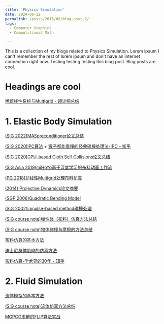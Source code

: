 ```yaml
---
title: 'Physics Simulation'
date: 2024-06-12
permalink: /posts/2013/08/blog-post-2/
tags:
  - Computer Graphics
  - Computational Math

---
```


This is a collection of my blogs related to Physics Simulation. Lorem ipsum I can't remember the rest of lorem ipsum and don't have an internet connection right now. Testing testing testing this blog post. Blog posts are cool.

Headings are cool
======

[稀疏线性系统与Multigrid - 超详细总结](https://www.cnblogs.com/Heskey0/p/16535396.html)

# 1. Elastic Body Simulation

[(SIG 2022)MASpreconditioner论文总结](https://www.cnblogs.com/Heskey0/p/16506799.html)

[(SIG 2020)IPC算法](https://www.cnblogs.com/Heskey0/p/16573358.html) + [猴子都能看懂的经典碰撞处理法-IPC - 知乎](https://zhuanlan.zhihu.com/p/563608116)

[(SIG 2020)GPU-based Cloth Self Collisions论文总结](https://www.cnblogs.com/Heskey0/p/16562101.html)

[(SIG Asia 2019)miHoYo基于深度学习的布料动画工作流](https://www.cnblogs.com/Heskey0/p/16572090.html)

[(PG 2018)非线性Multigrid处理布料仿真](https://www.cnblogs.com/Heskey0/p/16551170.html)

[(2014) Projective Dynamics论文摘要](https://www.cnblogs.com/Heskey0/p/16589495.html)

[(SGP 2006)Quadratic Bending Model](https://www.cnblogs.com/Heskey0/p/16579415.html)

[(SIG 2002)impulse-based method碰撞处理](https://www.cnblogs.com/Heskey0/p/16545014.html)

[(SIG course note)弹性体（布料）仿真方法总结](https://www.cnblogs.com/Heskey0/p/16599502.html)

[(SIG course note)物体碰撞与摩擦的方法总结](https://www.cnblogs.com/Heskey0/p/16629712.html)

[布料仿真的基本方法](https://www.cnblogs.com/Heskey0/p/16544633.html)

[迪士尼身体肌肉的仿真方法](https://www.cnblogs.com/Heskey0/p/16309172.html)

[布料仿真-学术界的30年 - 知乎](https://zhuanlan.zhihu.com/p/560239986)

# 2. Fluid Simulation

[流体模拟的基本方法](https://www.cnblogs.com/Heskey0/p/16182848.html)

[(SIG course note)流体仿真方法总结](https://www.cnblogs.com/Heskey0/p/16615961.html)

[MGPCG求解的FLIP算法实战](https://zhuanlan.zhihu.com/p/567598864)

